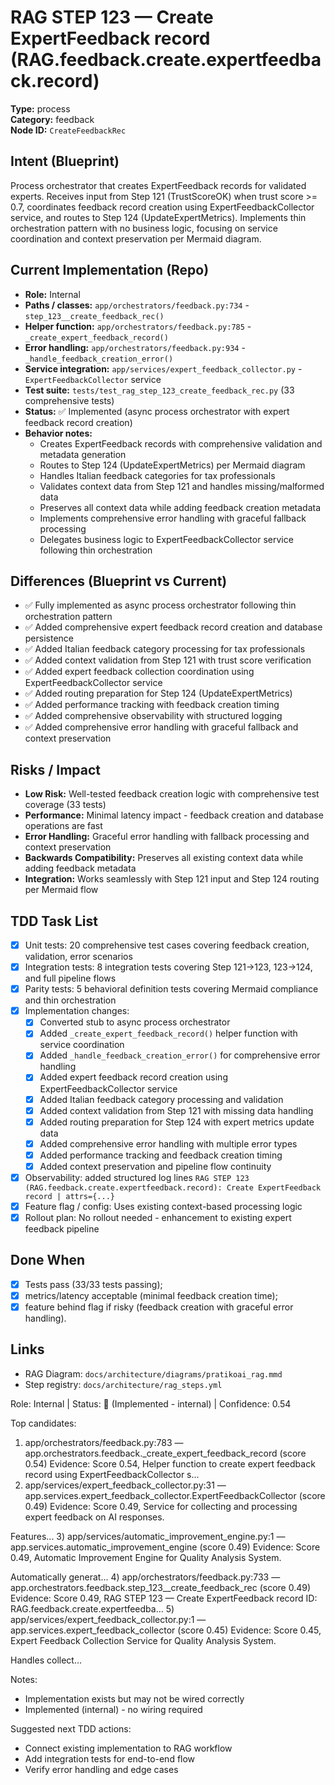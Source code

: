 # RAG STEP 123 — Create ExpertFeedback record (RAG.feedback.create.expertfeedback.record)

**Type:** process  
**Category:** feedback  
**Node ID:** `CreateFeedbackRec`

## Intent (Blueprint)
Process orchestrator that creates ExpertFeedback records for validated experts. Receives input from Step 121 (TrustScoreOK) when trust score >= 0.7, coordinates feedback record creation using ExpertFeedbackCollector service, and routes to Step 124 (UpdateExpertMetrics). Implements thin orchestration pattern with no business logic, focusing on service coordination and context preservation per Mermaid diagram.

## Current Implementation (Repo)
- **Role:** Internal
- **Paths / classes:** `app/orchestrators/feedback.py:734` - `step_123__create_feedback_rec()`
- **Helper function:** `app/orchestrators/feedback.py:785` - `_create_expert_feedback_record()`
- **Error handling:** `app/orchestrators/feedback.py:934` - `_handle_feedback_creation_error()`
- **Service integration:** `app/services/expert_feedback_collector.py` - `ExpertFeedbackCollector` service
- **Test suite:** `tests/test_rag_step_123_create_feedback_rec.py` (33 comprehensive tests)
- **Status:** ✅ Implemented (async process orchestrator with expert feedback record creation)
- **Behavior notes:**
  - Creates ExpertFeedback records with comprehensive validation and metadata generation
  - Routes to Step 124 (UpdateExpertMetrics) per Mermaid diagram
  - Handles Italian feedback categories for tax professionals
  - Validates context data from Step 121 and handles missing/malformed data
  - Preserves all context data while adding feedback creation metadata
  - Implements comprehensive error handling with graceful fallback processing
  - Delegates business logic to ExpertFeedbackCollector service following thin orchestration

## Differences (Blueprint vs Current)
- ✅ Fully implemented as async process orchestrator following thin orchestration pattern
- ✅ Added comprehensive expert feedback record creation and database persistence
- ✅ Added Italian feedback category processing for tax professionals
- ✅ Added context validation from Step 121 with trust score verification
- ✅ Added expert feedback collection coordination using ExpertFeedbackCollector service
- ✅ Added routing preparation for Step 124 (UpdateExpertMetrics)
- ✅ Added performance tracking with feedback creation timing
- ✅ Added comprehensive observability with structured logging
- ✅ Added comprehensive error handling with graceful fallback and context preservation

## Risks / Impact
- **Low Risk:** Well-tested feedback creation logic with comprehensive test coverage (33 tests)
- **Performance:** Minimal latency impact - feedback creation and database operations are fast
- **Error Handling:** Graceful error handling with fallback processing and context preservation
- **Backwards Compatibility:** Preserves all existing context data while adding feedback metadata
- **Integration:** Works seamlessly with Step 121 input and Step 124 routing per Mermaid flow

## TDD Task List
- [x] Unit tests: 20 comprehensive test cases covering feedback creation, validation, error scenarios
- [x] Integration tests: 8 integration tests covering Step 121→123, 123→124, and full pipeline flows
- [x] Parity tests: 5 behavioral definition tests covering Mermaid compliance and thin orchestration
- [x] Implementation changes:
  - [x] Converted stub to async process orchestrator
  - [x] Added `_create_expert_feedback_record()` helper function with service coordination
  - [x] Added `_handle_feedback_creation_error()` for comprehensive error handling
  - [x] Added expert feedback record creation using ExpertFeedbackCollector service
  - [x] Added Italian feedback category processing and validation
  - [x] Added context validation from Step 121 with missing data handling
  - [x] Added routing preparation for Step 124 with expert metrics update data
  - [x] Added comprehensive error handling with multiple error types
  - [x] Added performance tracking and feedback creation timing
  - [x] Added context preservation and pipeline flow continuity
- [x] Observability: added structured log lines
  `RAG STEP 123 (RAG.feedback.create.expertfeedback.record): Create ExpertFeedback record | attrs={...}`
- [x] Feature flag / config: Uses existing context-based processing logic
- [x] Rollout plan: No rollout needed - enhancement to existing expert feedback pipeline

## Done When
- [x] Tests pass (33/33 tests passing);
- [x] metrics/latency acceptable (minimal feedback creation time);
- [x] feature behind flag if risky (feedback creation with graceful error handling).

## Links
- RAG Diagram: `docs/architecture/diagrams/pratikoai_rag.mmd`
- Step registry: `docs/architecture/rag_steps.yml`


<!-- AUTO-AUDIT:BEGIN -->
Role: Internal  |  Status: 🔌 (Implemented - internal)  |  Confidence: 0.54

Top candidates:
1) app/orchestrators/feedback.py:783 — app.orchestrators.feedback._create_expert_feedback_record (score 0.54)
   Evidence: Score 0.54, Helper function to create expert feedback record using ExpertFeedbackCollector s...
2) app/services/expert_feedback_collector.py:31 — app.services.expert_feedback_collector.ExpertFeedbackCollector (score 0.49)
   Evidence: Score 0.49, Service for collecting and processing expert feedback on AI responses.

Features...
3) app/services/automatic_improvement_engine.py:1 — app.services.automatic_improvement_engine (score 0.49)
   Evidence: Score 0.49, Automatic Improvement Engine for Quality Analysis System.

Automatically generat...
4) app/orchestrators/feedback.py:733 — app.orchestrators.feedback.step_123__create_feedback_rec (score 0.49)
   Evidence: Score 0.49, RAG STEP 123 — Create ExpertFeedback record
ID: RAG.feedback.create.expertfeedba...
5) app/services/expert_feedback_collector.py:1 — app.services.expert_feedback_collector (score 0.45)
   Evidence: Score 0.45, Expert Feedback Collection Service for Quality Analysis System.

Handles collect...

Notes:
- Implementation exists but may not be wired correctly
- Implemented (internal) - no wiring required

Suggested next TDD actions:
- Connect existing implementation to RAG workflow
- Add integration tests for end-to-end flow
- Verify error handling and edge cases
<!-- AUTO-AUDIT:END -->